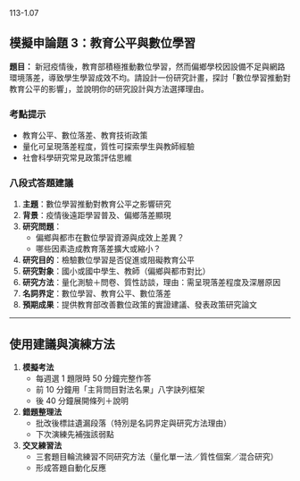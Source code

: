 113-1.07

## **模擬申論題 3：教育公平與數位學習**

**題目：**
 新冠疫情後，教育部積極推動數位學習，然而偏鄉學校因設備不足與網路環境落差，導致學生學習成效不均。請設計一份研究計畫，探討「數位學習推動對教育公平的影響」，並說明你的研究設計與方法選擇理由。

### **考點提示**

- 教育公平、數位落差、教育技術政策
- 量化可呈現落差程度，質性可探索學生與教師經驗
- 社會科學研究常見政策評估思維

### **八段式答題建議**

1. **主題**：數位學習推動對教育公平之影響研究
2. **背景**：疫情後遠距學習普及、偏鄉落差顯現
3. **研究問題**：
   - 偏鄉與都市在數位學習資源與成效上差異？
   - 哪些因素造成教育落差擴大或縮小？
4. **研究目的**：檢驗數位學習是否促進或阻礙教育公平
5. **研究對象**：國小或國中學生、教師（偏鄉與都市對比）
6. **研究方法**：量化測驗＋問卷、質性訪談，理由：需呈現落差程度及深層原因
7. **名詞界定**：數位學習、教育公平、數位落差
8. **預期成果**：提供教育部改善數位政策的實證建議、發表政策研究論文

---------------------

## **使用建議與演練方法**

1. **模擬考法**
   - 每週選 1 題限時 50 分鐘完整作答
   - 前 10 分鐘用「主背問目對法名果」八字訣列框架
   - 後 40 分鐘展開條列＋說明
2. **錯題整理法**
   - 批改後標註遺漏段落（特別是名詞界定與研究方法理由）
   - 下次演練先補強該弱點
3. **交叉練習法**
   - 三套題目輪流練習不同研究方法（量化單一法／質性個案／混合研究）
   - 形成答題自動化反應